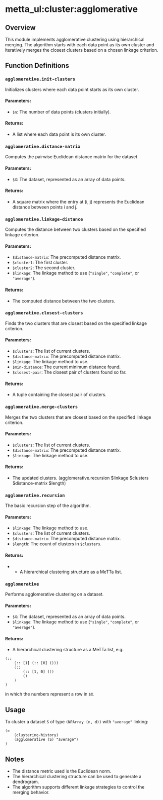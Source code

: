 # metta_ul:cluster:agglomerative

## Overview
This module implements agglomerative clustering using hierarchical merging. The algorithm starts with each data point as its own cluster and iteratively merges the closest clusters based on a chosen linkage criterion.

## Function Definitions

### `agglomerative.init-clusters`
Initializes clusters where each data point starts as its own cluster.

#### Parameters:
- `$n`: The number of data points (clusters initially).

#### Returns:
- A list where each data point is its own cluster.

### `agglomerative.distance-matrix`
Computes the pairwise Euclidean distance matrix for the dataset.

#### Parameters:
- `$X`: The dataset, represented as an array of data points.

#### Returns:
- A square matrix where the entry at (i, j) represents the Euclidean distance between points i and j.

### `agglomerative.linkage-distance`
Computes the distance between two clusters based on the specified linkage criterion.

#### Parameters:
- `$distance-matrix`: The precomputed distance matrix.
- `$cluster1`: The first cluster.
- `$cluster2`: The second cluster.
- `$linkage`: The linkage method to use (`"single"`, `"complete"`, or `"average"`).

#### Returns:
- The computed distance between the two clusters.

### `agglomerative.closest-clusters`
Finds the two clusters that are closest based on the specified linkage criterion.

#### Parameters:
- `$clusters`: The list of current clusters.
- `$distance-matrix`: The precomputed distance matrix.
- `$linkage`: The linkage method to use.
- `$min-distance`: The current minimum distance found.
- `$closest-pair`: The closest pair of clusters found so far.

#### Returns:
- A tuple containing the closest pair of clusters.

### `agglomerative.merge-clusters`
Merges the two clusters that are closest based on the specified linkage criterion.

#### Parameters:
- `$clusters`: The list of current clusters.
- `$distance-matrix`: The precomputed distance matrix.
- `$linkage`: The linkage method to use.

#### Returns:
- The updated clusters.
(agglomerative.recursion $linkage $clusters $distance-matrix $length)
### `agglomerative.recursion`
The basic recursion step of the algorithm.

#### Parameters:
- `$linkage`: The linkage method to use.
- `$clusters`: The list of current clusters.
- `$distance-matrix`: The precomputed distance matrix.
- `$length`: The count of clusters in `$clusters`.

#### Returns:
- - A hierarchical clustering structure as a MeTTa list.

### `agglomerative`
Performs agglomerative clustering on a dataset.

#### Parameters:
- `$X`: The dataset, represented as an array of data points.
- `$linkage`: The linkage method to use (`"single"`, `"complete"`, or `"average"`).

#### Returns:
- A hierarchical clustering structure as a MeTTa list, e.g. 
```metta
(:: 
    (:: [1] (:: [0] ()))
    (:: 
        (:: [1, 0] ()) 
        ()
    )
)
```
in which the numbers represent a row in `$X`.

## Usage
To cluster a dataset `S` of type `(NPArray (n, d))` with `"average"` linking:
```metta
(=
    (clustering-history)
    (agglomerative (S) "average")
)
```

## Notes
- The distance metric used is the Euclidean norm.
- The hierarchical clustering structure can be used to generate a dendrogram.
- The algorithm supports different linkage strategies to control the merging behavior.

